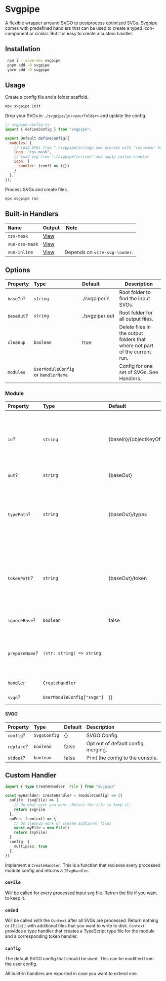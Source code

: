# Svgpipe

A flexible wrapper arround SVGO to postprocess optimized SVGs. Svgpipe comes with predefined handlers that can be used to create a typed icon-component or similar. But it is easy to create a custom handler.

## Installation

```bash
 npm i --save-dev svgpipe
 pnpm add -D svgpipe
 yarn add -D svgpipe
```

## Usage

Create a config file and a folder scaffold.

```bash
npx svgpipe init
```

Drop your SVGs in `./svgpipe/in/<yourFolder>` and update the config.

```JavaScript
// svgpipe.config.ts
import { defineConfig } from "svgpipe";

export Default defineConfig({
  modules: {
    // load SVGs from "./svgpipe/in/logo and process with 'css-mask' handler"
    logo: "css-mask",
    // load svg from "./svgpipe/in/icon" and apply custom handler
    icon: {
      handler: (conf) => ({})
    }
  },
});

```

Process SVGs and create files.

```bash
npx svgpipe run
```

## Built-in Handlers

| Name           | Output                                                                                                       |  Note                         |
| :------------- | :----------------------------------------------------------------------------------------------------------- | :---------------------------- |
| `css-mask`     | [View](https://github.com/niklas-may/svgpipe/tree/main/src/handler/__test__/snapshots/css-mask.css.txt)      |                               |
| `vue-css-mask` | [View](https://github.com/niklas-may/svgpipe/tree/main/src/handler/__test__/snapshots/vue-css-mask.vue.txt)  |                               |
| `vue-inline`   | [View](https://github.com/niklas-may/svgpipe/tree/main/src/handler/__test__/snapshots/vue-inline.vue.txt)    | Depends on `vite-svg-loader`. |

## Options

| Property   | Type                                | Default        | Description                                                                |
| :--------- | :---------------------------------- | :------------- | -------------------------------------------------------------------------- |
| `baseIn`?  | `string`                            | ./svgpipe/in   | Root folder to find the input SVGs.                                        |
| `baseOut`? | `string`                            | ./svgpipe/.out | Root folder for all output files.                                          |
| `cleanup`  | `boolean`                           | true           | Delete files in the output folders that where not part of the current run. |
| `modules`  | `UserModuleConfig` or `HandlerName` |                | Config for one set of SVGs. See Handlers.                                  |

### Module

| Property       | Type                       | Default                      |  Description                                                                                    |
| :------------- | :------------------------- | :--------------------------- | :---------------------------------------------------------------------------------------------- |
| `in`?          | `string`                   | {baseIn}/{objectKeyOfModule} | Folder where the SVGs for this module are. If undefined, the module key will be used.           |
| `out`?         | `string`                   | {baseOut}                    | Folder for ouput.                                                                               |
| `typePath`?    | `string`                   | {baseOut}/types              | Folder for the TypeScript type file. This has a type with all the SVG names as string literals. |
| `tokenPath`?   | `string`                   | {baseOut}/token              | Folder for the TypeScript token file. This has a variable with an array with all SVG names.     |
| `ignoreBase`?  | `boolean`                  | false                        | Don't prepend the base path.                                                                    |
| `prepareName`? | `(str: string) => string`  |                              | Modify the SVG file name. The name will be used for types, classes e.g.                         |
| `handler`      | `CreateHandler`            |                              | The actual SVG handle.                                                                          |
| `svgo`?        | `UserModuleConfig["svgo"]` | {}                           | SVGO Options.                                                                                   |

#### SVGO

| Property   | Type         | Default | Description                        |
| :--------- | :----------- | :------ | :--------------------------------- |
| `config`?  | `SvgoConfig` | {}      | SVGO Config.                       |
| `replace`? | `boolean`    | false   | Opt out of default config merging. |
| `stdout`?  | `boolean`    | false   | Print the config to the console.   |

## Custom Handler

```TypeScript
import { type CreateHandler, File } from "svgpipe"

const myHanlder: CreateHandler = (moduleConfig) => ({
  onFile: (svgFile) => {
    // Do what ever you want. Return the file to keep it.
    return svgFile
  },
  onEnd: (context) => {
    // Do cleanup work or create addtional files
    const myFile = new File()
    return [myFile]
  }
  config: {
    multipass: true
  },
})
```

Implement a `CreateHandler`. This is a function that recieves every processed module config and returns a `ISvgHandler`.

### `onFile`

Will be called for every processed input svg file. Retrun the file if you want to keep it.

### `onEnd`

Will be called with the `Context` after all SVGs are processed. Return nothing or `IFile[]` with additional files that you want to write to disk. `Context` provides a type handler that creates a TypeScript type file for the module and a corresponding token handler.

### `config`

The default SVGO config that should be used. This can be modified from the user config.

All built-in handlers are exported in case you want to extend one.
